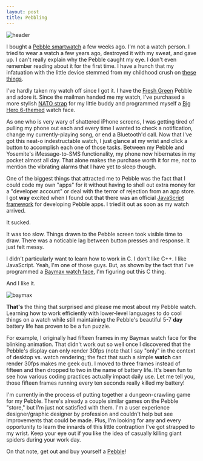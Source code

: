 ```yaml
---
layout: post
title: Pebbling
---
```


![header](http://www.jessemillar.com/images/posts/pebbling/header.png)

I bought a [Pebble smartwatch](http://www.getpebble.com/) a few weeks ago. I'm not a watch person. I tried to wear a watch a few years ago, destroyed it with my sweat, and gave up. I can't really explain why the Pebble caught my eye. I don't even remember reading about it for the first time. I have a hunch that my infatuation with the little device stemmed from my childhood crush on [these things](http://digimon.wikia.com/wiki/Digimon_Virtual_Pet).

I've hardly taken my watch off since I got it. I have the [Fresh Green](https://getpebble.com/freshhotfly) Pebble and adore it. Since the mailman handed me my watch, I've purchased a more stylish [NATO strap](http://natostrapsco.com/collections/22mm-straps/products/the-watchuseek-f71-edition-nato-strap) for my little buddy and programmed myself a [Big Hero 6-themed](https://github.com/jessemillar/Baymax) watch face.

As one who is very wary of shattered iPhone screens, I was getting tired of pulling my phone out each and every time I wanted to check a notification, change my currently-playing song, or end a Bluetooth'd call. Now that I've got this neat-o indestructable watch, I just glance at my wrist and click a button to accomplish each one of those tasks. Between my Pebble and Yosemite's iMessage-to-SMS functionality, my phone now hibernates in my pocket almost all day. That alone makes the purchase worth it for me, not to mention the vibrating alarms that I have yet to sleep though.

One of the biggest things that attracted me to Pebble was the fact that I could code my own "apps" for it without having to shell out extra money for a "developer account" or deal with the terror of rejection from an app store. I got **way** excited when I found out that there was an official [JavaScript framework](http://pebble.github.io/pebblejs/) for developing Pebble apps. I tried it out as soon as my watch arrived.

It sucked.

It was too slow. Things drawn to the Pebble screen took visible time to draw. There was a noticable lag between button presses and response. It just felt messy.

I didn't particularly want to learn how to work in C. I don't like C++. I like JavaScript. Yeah, I'm one of those guys.  But, as shown by the fact that I've programmed a [Baymax watch face](https://github.com/jessemillar/Baymax), I'm figuring out this C thing.

And I like it.

![baymax](http://www.jessemillar.com/images/posts/pebbling/baymax.png)

**That's** the thing that surprised and please me most about my Pebble watch. Learning how to work efficiently with lower-level languages to do cool things on a watch while still maintaining the Pebble's beautiful 5-7 **day** battery life has proven to be a fun puzzle.

For example, I originally had fifteen frames in my Baymax watch face for the blinking animation.  That didn't work out so well once I discovered that the Pebble's display can only render 30fps (note that I say "only" in the context of desktop vs. watch rendering; the fact that such a simple **watch** can render 30fps makes me geek out).  I moved to three frames instead of fifteen and then dropped to two in the name of battery life.  It's been fun to see how various coding practices actually impact daily use.  Let me tell you, those fifteen frames running every ten seconds really killed my battery!

I'm currently in the process of putting together a dungeon-crawling game for my Pebble.  There's already a couple similar games on the Pebble "store," but I'm just not satisfied with them.  I'm a user experience designer/graphic designer by profession and couldn't help but see improvements that could be made. Plus, I'm looking for any and every opportunity to learn the innards of this little contraption I've got strapped to my wrist. Keep your eye out if you like the idea of casually killing giant spiders during your work day.

On that note, get out and buy yourself a [Pebble](http://www.getpebble.com/)!
